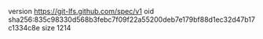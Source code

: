 version https://git-lfs.github.com/spec/v1
oid sha256:835c98330d568b3febc7f09f22a55200deb7e179bf88d1ec32d47b17c1334c8e
size 1214
